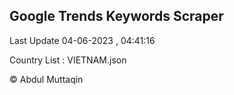 

## Google Trends Keywords Scraper 
 
Last Update 04-06-2023 , 04:41:16

Country List :
VIETNAM.json



© Abdul Muttaqin 

